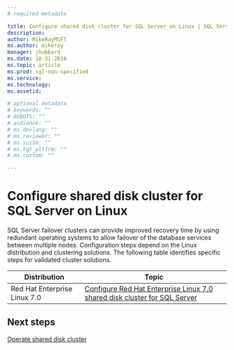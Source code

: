 ```yaml
---
# required metadata

title: Configure shared disk cluster for SQL Server on Linux | SQL Server vNext CTP1
description: 
author: MikeRayMSFT 
ms.author: mikeray 
manager: jhubbard
ms.date: 10-31-2016
ms.topic: article
ms.prod: sql-non-specified
ms.service: 
ms.technology: 
ms.assetid: 

# optional metadata
# keywords: ""
# ROBOTS: ""
# audience: ""
# ms.devlang: ""
# ms.reviewer: ""
# ms.suite: ""
# ms.tgt_pltfrm: ""
# ms.custom: ""

---
```


# Configure shared disk cluster for SQL Server on Linux

SQL Server failover clusters can provide improved recovery time by using redundant operating systems to allow failover of the database services between multiple nodes. Configuration steps depend on the Linux distribution and clustering solutions. The following table identifies specific steps for validated cluster solutions.

| Distribution | Topic 
| ----- | -----
| Red Hat Enterprise Linux 7.0 | [Configure Red Hat Enterprise Linux 7.0 shared disk cluster for SQL Server](sql-server-linux-configure-shared-disk-cluster-red-hat-7.md)

## Next steps

[Operate shared disk cluster](sql-server-linux-operate-shared-disk-cluster.md)

